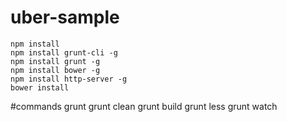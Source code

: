 # uber-sample

	npm install
	npm install grunt-cli -g
	npm install grunt -g
	npm install bower -g
	npm install http-server -g
	bower install

#commands
	grunt
	grunt clean
	grunt build
	grunt less
	grunt watch
	
